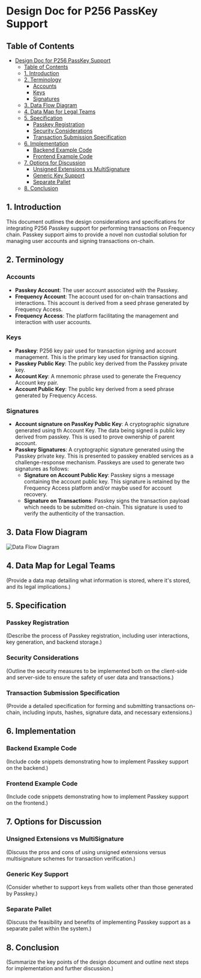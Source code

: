 # Design Doc for P256 PassKey Support

## Table of Contents

- [Design Doc for P256 PassKey Support](#design-doc-for-p256-passkey-support)
  - [Table of Contents](#table-of-contents)
  - [1. Introduction](#1-introduction)
  - [2. Terminology](#2-terminology)
    - [Accounts](#accounts)
    - [Keys](#keys)
    - [Signatures](#signatures)
  - [3. Data Flow Diagram](#3-data-flow-diagram)
  - [4. Data Map for Legal Teams](#4-data-map-for-legal-teams)
  - [5. Specification](#5-specification)
    - [Passkey Registration](#passkey-registration)
    - [Security Considerations](#security-considerations)
    - [Transaction Submission Specification](#transaction-submission-specification)
  - [6. Implementation](#6-implementation)
    - [Backend Example Code](#backend-example-code)
    - [Frontend Example Code](#frontend-example-code)
  - [7. Options for Discussion](#7-options-for-discussion)
    - [Unsigned Extensions vs MultiSignature](#unsigned-extensions-vs-multisignature)
    - [Generic Key Support](#generic-key-support)
    - [Separate Pallet](#separate-pallet)
  - [8. Conclusion](#8-conclusion)

## 1. Introduction

This document outlines the design considerations and specifications for integrating P256 Passkey support for performing transactions on Frequency chain. Passkey support aims to provide a novel non custodial solution for managing user accounts and signing transactions on-chain.

## 2. Terminology

### Accounts

- **Passkey Account**: The user account associated with the Passkey.
- **Frequency Account**: The account used for on-chain transactions and interactions. This account is derived from a seed phrase generated by Frequency Access.
- **Frequency Access**: The platform facilitating the management and interaction with user accounts.

### Keys

- **Passkey**: P256 key pair used for transaction signing and account management. This is the primary key used for transaction signing.
- **Passkey Public Key**: The public key derived from the Passkey private key.
- **Account Key**: A mnemonic phrase used to generate the Frequency Account key pair.
- **Account Public Key**: The public key derived from a seed phrase generated by Frequency Access.

### Signatures

- **Account signature on PassKey Public Key**: A cryptographic signature generated using th Account Key. The data being signed is public key derived from passkey. This is used to prove ownership of parent account.
- **Passkey Signatures**: A cryptographic signature generated using the Passkey private key. This is presented to passkey enabled services as a challenge-response mechanism. Passkeys are used to generate two signatures as follows:
  - **Signature on Account Public Key**: Passkey signs a message containing the account public key. This signature is retained by the Frequency Access platform and/or maybe used for account recovery.
  - **Signature on Transactions**: Passkey signs the transaction payload which needs to be submitted on-chain. This signature is used to verify the authenticity of the transaction.

## 3. Data Flow Diagram

![Data Flow Diagram](insert_diagram_link_here)

## 4. Data Map for Legal Teams

(Provide a data map detailing what information is stored, where it's stored, and its legal implications.)

## 5. Specification

### Passkey Registration

(Describe the process of Passkey registration, including user interactions, key generation, and backend storage.)

### Security Considerations

(Outline the security measures to be implemented both on the client-side and server-side to ensure the safety of user data and transactions.)

### Transaction Submission Specification

(Provide a detailed specification for forming and submitting transactions on-chain, including inputs, hashes, signature data, and necessary extensions.)

## 6. Implementation

### Backend Example Code

(Include code snippets demonstrating how to implement Passkey support on the backend.)

### Frontend Example Code

(Include code snippets demonstrating how to implement Passkey support on the frontend.)

## 7. Options for Discussion

### Unsigned Extensions vs MultiSignature

(Discuss the pros and cons of using unsigned extensions versus multisignature schemes for transaction verification.)

### Generic Key Support

(Consider whether to support keys from wallets other than those generated by Passkey.)

### Separate Pallet

(Discuss the feasibility and benefits of implementing Passkey support as a separate pallet within the system.)

## 8. Conclusion

(Summarize the key points of the design document and outline next steps for implementation and further discussion.)
